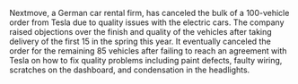Nextmove, a German car rental firm, has canceled the bulk of a 100-vehicle order from Tesla due to quality issues with the electric cars. The company raised objections over the finish and quality of the vehicles after taking delivery of the first 15 in the spring this year. It eventually canceled the order for the remaining 85 vehicles after failing to reach an agreement with Tesla on how to fix quality problems including paint defects, faulty wiring, scratches on the dashboard, and condensation in the headlights.